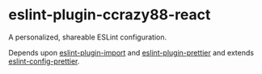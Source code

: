 # eslint-plugin-ccrazy88-react

A personalized, shareable ESLint configuration.

Depends upon [eslint-plugin-import] and [eslint-plugin-prettier] and extends
[eslint-config-prettier].

[eslint-plugin-import]: https://github.com/benmosher/eslint-plugin-import
[eslint-plugin-prettier]: https://github.com/prettier/eslint-plugin-prettier
[eslint-config-prettier]: https://github.com/prettier/eslint-config-prettier
